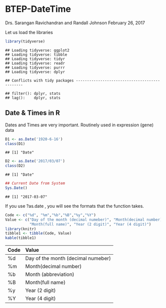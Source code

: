 BTEP-DateTime
================
Drs. Sarangan Ravichandran and Randall Johnson
February 26, 2017

Let us load the libraries

``` r
library(tidyverse) 
```

    ## Loading tidyverse: ggplot2
    ## Loading tidyverse: tibble
    ## Loading tidyverse: tidyr
    ## Loading tidyverse: readr
    ## Loading tidyverse: purrr
    ## Loading tidyverse: dplyr

    ## Conflicts with tidy packages ----------------------------------------------

    ## filter(): dplyr, stats
    ## lag():    dplyr, stats

Date & Times in R
-----------------

Dates and Times are very important. Routinely used in expression (gene) data

``` r
D1 <- as.Date('1920-6-16')
class(D1)
```

    ## [1] "Date"

``` r
D2 <- as.Date('2017/03/07')
class(D2)
```

    ## [1] "Date"

``` r
## Current Date from System 
Sys.Date()
```

    ## [1] "2017-03-07"

If you use <cod> ?as.date </code>, you will see the formats that the function takes.

``` r
Code <- c("%d", "%m","%b","%B","%y","%Y")
Value <- c("Day of the month (decimal numeber)", "Month(decimal number)", "Month (abbreviation)",
           "Month(full name)", "Year (2 digit)", "Year (4 digit)")
library(knitr)
tibble1 <- tibble(Code, Value)
kable(tibble1)
```

| Code | Value                              |
|:-----|:-----------------------------------|
| %d   | Day of the month (decimal numeber) |
| %m   | Month(decimal number)              |
| %b   | Month (abbreviation)               |
| %B   | Month(full name)                   |
| %y   | Year (2 digit)                     |
| %Y   | Year (4 digit)                     |
